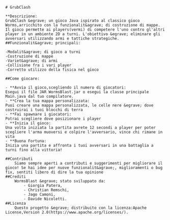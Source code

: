 


    # GrubClash

    **Descrizione:
    GrubClash &egrave; un gioco Java ispirato al classico gioco Worms,arricchito con la funzionalit&agrave; di costruzione di mappe. Il gioco permette ai players(vermi) di competere l'uno contro gl'altri player in un ambiente 2D a turni. L'obiettivo &egrave; eliminare gli avversari utilizzando armi e tattiche strategiche.
    ##Funzionalit&agrave; principali:

    -Modalit&agrave; di gioco a turni
    -Costruzione di mappe
    -Variet&agrave; di armi
    -Collisione fra i vari player
    -Corretto utilizzo della fisica nel gioco

    ##Come giocare:

    - **Avvia il gioco,scegliendo il numero di giocatori:
    Esegui il file JAR WormsBlast.jar o esegui la classe principale Main.java dal tuo compilatore.
    - **Crea la tua mappa personalizzata:
    Puoi creare una mappa personalizzata, le celle nere &egrave; dove costruirai i tuoi blocchi di terra
    - **Fai spawnare i giocatori:
    Potrai scegliere dove posizionare i player
    - **Inizia il gioco:
    Una volta iniziata la partita avrete 12 secondi a player per poter scegliere l'arma muoversi e colpire l'avversario, vince chi rimane in vita
    - **Buona Fortuna:
    Inizia una partita e affronta i tuoi avversari in una battaglia a turni fino alla vittoria!

    ##Contributi
        Siamo sempre aperti a contributi e suggerimenti per migliorare il gioco! Se hai idee per nuove funzionalit&agrave;, miglioramenti o bug fix, sentiti libero di dire la tua opinione
    ##Crediti
        WormsBlast &egrave; stato sviluppato da:
            - Giorgia Patera,
            - Christian Remschi,
            - Jago Camoni,
            - Davide Nicoletti.
    ##Licenza
        Questo progetto &egrave; distribuito con la licenza:Apache License,Version 2.0(https://www.apache.org/licenses/).
